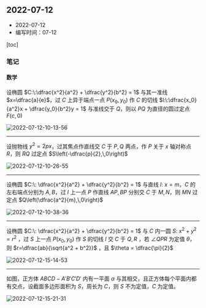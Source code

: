 ## 2022-07-12

- 2022-07-12
- 编写时间：07-12

[toc]

### 笔记

#### 数学

设椭圆 $C:\:\dfrac{x^2}{a^2} + \dfrac{y^2}{b^2} = 1$ 与其一准线 $x=\dfrac{a}{e}$，过 $C$ 上异于端点一点 $P(x_0,\,y_0)$ 作 $C$ 的切线 $l:\:\dfrac{x_0}{a^2}x + \dfrac{y_0}{b^2}y = 1$ 与准线交于 $Q$，则以 $PQ$ 为直径的圆过定点 $F\left(c,\,0\right)$

![2022-07-12-10-13-56](images/2022-07-12-10-13-56.png)

<hr class='section'>

设抛物线 $y^2 = 2px$，过其焦点作直线交 $C$ 于 $P,\,Q$ 两点，作 $P$ 关于 $x$ 轴对称点 $R$，则 $RQ$ 过定点 $S\left(-\dfrac{p}{2},\,0\right)$

![2022-07-12-10-26-55](images/2022-07-12-10-26-55.png)

<hr class='section'>

设椭圆 $C:\: \dfrac{x^2}{a^2} + \dfrac{y^2}{b^2} = 1$ 与直线 $l:\:x=m$，$C$ 的左右端点分别为 $A,\,B$，过 $l$ 上一点 $P$ 作直线 $AP,\,BP$ 分别交 $C$ 于 $M,\,N$，则 $MN$ 过定点 $Q\left(\dfrac{a^2}{m},\,0\right)$

![2022-07-12-10-38-36](images/2022-07-12-10-38-36.png)

<hr class='section'>

设椭圆 $C:\: \dfrac{x^2}{a^2} + \dfrac{y^2}{b^2} = 1$ 与 $C$ 内一圆 $S:\: x^2 + y^2 = r^2$ ，过 $S$ 上一点 $P\left(x_0,\,y_0\right)$ 作 $S$ 的切线 $l$ 交 $C$ 于 $Q,\,R$ ，若 $\angle QPR$ 为定值 $\theta$，则 $r=\dfrac{ab}{\sqrt{a^2 + b^2}}$ ，且 $\theta = \dfrac{\pi}{2}$ 

![2022-07-12-15-14-53](images/2022-07-12-15-14-53.png)

<hr class='section'>

如图，正方体 $ABCD-A' B' C' D'$ 内有一平面 $\alpha$ 与其相交，且正方体每个平面内都有交点，设截面多边形面积为 $S$，周长为 $C$，则 $S$ 不为定值，$C$ 为定值。

![2022-07-12-15-21-31](images/2022-07-12-15-21-31.png)
